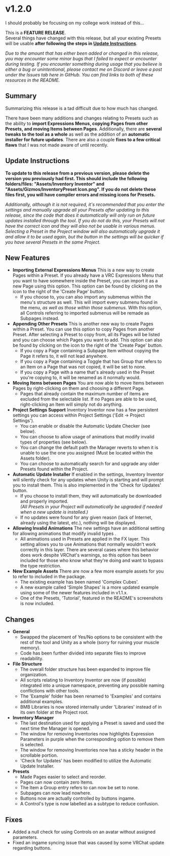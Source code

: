 # v1.2.0
I should probably be focusing on my college work instead of this...

This is a **FEATURE RELEASE**.  
Several things have changed with this release, but all your existing Presets will be usable **after following the steps in [Update Instructions](#update-instructions)**.  

*Due to the amount that has either been added or changed in this release, you may encounter some minor bugs that I failed to expect or encounter during testing. If you encounter something during usage that you believe is either a bug or unintentional, please contact me on Discord or leave a post under the Issues tab here in GitHub. You can find links to both of these resources in the README.*

## Summary
Summarizing this release is a tad difficult due to how much has changed. 

There have been many additions and changes relating to Presets such as the ability to **import Expressions Menus, copying Pages from other Presets, and moving Items between Pages**. Additionally, there are **several tweaks to the tool as a whole** as well as the addition of an **automatic installer for future updates**. There are also a couple **fixes to a few critical flaws** that I was not made aware of until recently.

## Update Instructions
**To update to this release from a previous version, please delete the version you previously had first. This should include the following folders/files: "Assets/Inventory Inventor" and "Assets/Gizmos/InventoryPreset Icon.png". If you do not delete these files first, you will have compiler errors and missing icons for Presets.**

*Additionally, although it is not required, it's recommended that you enter the settings and manually upgrade all your Presets after updating to this release, since the code that does it automatically will only run on future updates installed through the tool. If you do not do this, your Presets will not have the correct icon and they will also not be usable in various menus. Selecting a Preset in the Project window will also automatically upgrade it and allow it to be used again, but the button in the settings will be quicker if you have several Presets in the same Project.*

## New Features
- **Importing External Expressions Menus**
	This is a new way to create Pages within a Preset. If you already have a VRC Expressions Menu that you want to have somewhere inside the Preset, you can import it as a new Page using this option. This option can be found by clicking on the icon to the right of the 'Create Page' button.
	- If you choose to, you can also import any submenus within the menu's structure as well. This will import every submenu found in the menu, *as well as those within those submenus.* With this option, all Controls referring to imported submenus will be remade as Subpages instead.
- **Appending Other Presets**
	This is another new way to create Pages within a Preset. You can use this option to copy Pages from another Preset. After selecting a Preset to copy from, all its Pages will be listed and you can choose which Pages you want to add. This option can also be found by clicking on the icon to the right of the 'Create Page' button.
	- If you copy a Page containing a Subpage Item without copying the Page it refers to, it will not lead anywhere.
	- If you copy a Page containing a Toggle that has Group that refers to an Item on a Page that was not copied, it will be set to none.
	- If you copy a Page with a name that's already used in the Preset you're copying to, it will be renamed as it normally would.
- **Moving Items between Pages**
	You are now able to move Items between Pages by right-clicking on them and choosing a different Page.
	- Pages that already contain the maximum number of items are excluded from the selectable list. If no Pages are able to be used, right-clicking an Item will simply not do anything.
- **Project Settings Support**
	Inventory Inventor now has a few persistent settings you can access within Project Settings ('Edit -> Project Settings').
	- You can enable or disable the Automatic Update Checker (see below).
	- You can choose to allow usage of animations that modify invalid types of properties (see below).
	- You can change the default path the Manager reverts to when it is unable to use the one you assigned (Must be located within the Assets folder).
	- You can choose to automatically search for and upgrade any older Presets found within the Project.
- **Automatic Update Installer**
	If enabled in the settings, Inventory Inventor will silently check for any updates when Unity is starting and will prompt you to install them. This is also implemented in the 'Check for Updates' button.
	- If you choose to install them, they will automatically be downloaded and properly imported.<br>*(All Presets in your Project will automatically be upgraded if needed when a new update is installed.)*
	- If no updates were found for any given reason (lack of Internet, already using the latest, etc.), nothing will be displayed.
- **Allowing Invalid Animations**
	The new settings have an additional setting for allowing animations that modify invalid types .
	- All animations used in Presets are applied in the FX layer. This setting allows you to use Animations that normally wouldn't work correctly in this layer. There are several cases where this behavior does work despite VRChat's warnings, so this option has been included for those who know what they're doing and want to bypass the type restriction.
- **New Example Assets**
	There are now a few more example assets for you to refer to included in the package.
	- The existing example has been named 'Complex Cubes'.
	- A new example called 'Simple Shapes' is a more updated example using some of the newer features included in v1.1.x.
	- One of the Presets, 'Tutorial', featured in the README's screenshots is now included.

## Changes
- **General**
	- Swapped the placement of Yes/No options to be consistent with the rest of the tool and Unity as a whole (sorry for ruining your muscle memory).
	- Code has been further divided into separate files to improve readability.
- **File Structure**
	- The overall folder structure has been expanded to improve file organization.
	- All scripts relating to Inventory Inventor are now (if possible) integrated into a unique namespace, preventing any possible naming conflictions with other tools.
	- The 'Example' folder has been renamed to 'Examples' and contains additional examples.
	- BMB Libraries is now stored internally under 'Libraries' instead of in its own folder at the Project root.
- **Inventory Manager**
	- The last destination used for applying a Preset is saved and used the next time the Manager is opened.
	- The window for removing Inventories now highlights Expression Parameters in purple when the corresponding option to remove them is selected.
	- The window for removing Inventories now has a sticky header in the scrollable portion.
	- 'Check for Updates' has been modified to utilize the Automatic Update Installer.
- **Presets**
	- Made Pages easier to select and reorder.
	- Pages can now contain zero Items.
	- The Item a Group entry refers to can now be set to none.
	- Subpages can now lead nowhere.
	- Buttons now are actually controlled by buttons ingame.
	- A Control's type is now labelled as a subtype to reduce confusion.
	
## Fixes
- Added a null check for using Controls on an avatar without assigned parameters.
- Fixed an ingame syncing issue that was caused by some VRChat update regarding buttons.